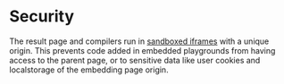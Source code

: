 # Security

The result page and compilers run in [sandboxed iframes](https://www.html5rocks.com/en/tutorials/security/sandboxed-iframes/) with a unique origin. This prevents code added in embedded playgrounds from having access to the parent page, or to sensitive data like user cookies and localstorage of the embedding page origin.
